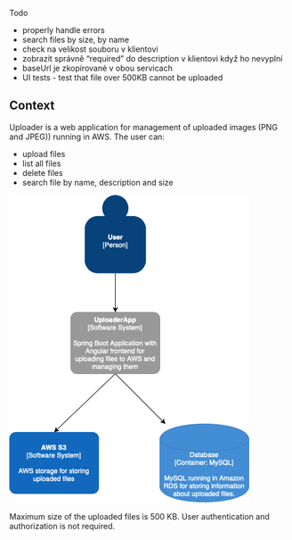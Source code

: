 Todo
- properly handle errors
- search files by size, by name
- check na velikost souboru v klientovi
- zobrazit správně “required” do description v klientovi když ho nevyplní
- baseUrl je zkopírované v obou servicach
- UI tests - test that file over 500KB cannot be uploaded

## Context
Uploader is a web application for management of uploaded images (PNG and JPEG)) running in AWS.
The user can:
- upload files
- list all files
- delete files
- search file by name, description and size
  
![Context Diagram](Uploader.png)

Maximum size of the uploaded files is 500 KB.
User authentication and authorization is not required.